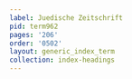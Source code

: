 ```yaml
---
label: Juedische Zeitschrift
pid: term962
pages: '206'
order: '0502'
layout: generic_index_term
collection: index-headings
---
```


